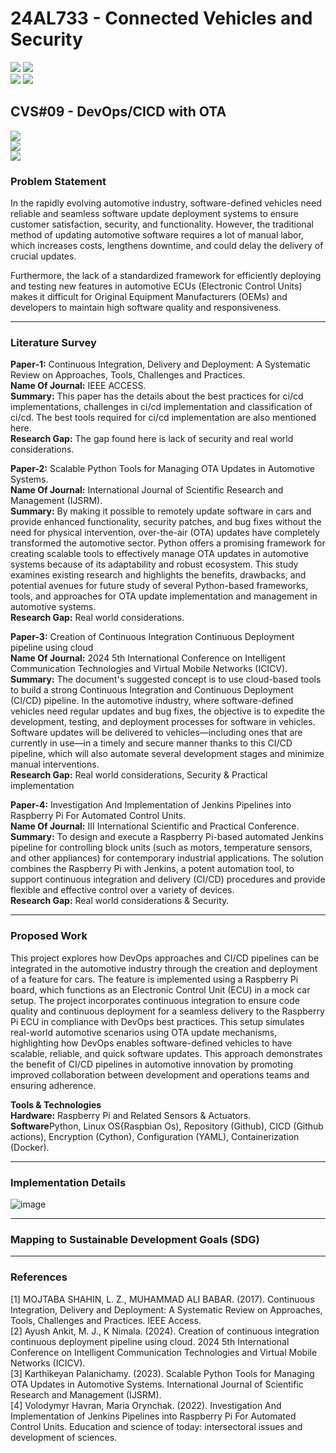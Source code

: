 # 24AL733 - Connected Vehicles and Security 
![](https://img.shields.io/badge/PG-blue) ![](https://img.shields.io/badge/Subject-CVS-blue) <br/>
![](https://img.shields.io/badge/Lecture-3-orange) ![](https://img.shields.io/badge/Credits-3-orange) 

## CVS#09 - DevOps/CICD with OTA
![](https://img.shields.io/badge/Member-Syed_Ameenul-gold) <br/> 
![](https://img.shields.io/badge/SDG-TBD-darkgreen) <br/> 
![](https://img.shields.io/badge/Reviewed-TBD-brown) 

### Problem Statement
  In the rapidly evolving automotive industry, software-defined vehicles need reliable and seamless software update deployment systems to ensure customer satisfaction, security, and functionality. However, the traditional method of updating automotive software requires
a lot of manual labor, which increases costs, lengthens downtime, and could delay the delivery of crucial updates.

  Furthermore, the lack of a standardized framework for efficiently deploying and testing new features in automotive ECUs (Electronic Control Units) makes it difficult for Original Equipment Manufacturers (OEMs) and developers to maintain high software quality and responsiveness.



---

### Literature Survey

**Paper-1:** Continuous Integration, Delivery and Deployment: A Systematic Review on Approaches, Tools, Challenges and Practices.<br/>
**Name Of Journal:** IEEE ACCESS.<br/>
**Summary:** This paper has the details about the best practices for ci/cd implementations, challenges in ci/cd implementation and classification of ci/cd. The best tools required for ci/cd implementation are also mentioned here.<br/>
**Research Gap:** The gap found here is lack of security and real world considerations.<br/>

**Paper-2:** Scalable Python Tools for Managing OTA Updates in Automotive Systems.<br/>
**Name Of Journal:** International Journal of Scientific Research and Management (IJSRM).<br/>
**Summary:** By making it possible to remotely update software in cars and provide enhanced functionality, security patches, and bug fixes without the need for physical intervention, over-the-air (OTA) updates have completely transformed the automotive sector. Python offers a promising framework for creating scalable tools to effectively manage OTA updates in automotive systems because of its adaptability and robust ecosystem. This study examines existing research and highlights the benefits, drawbacks, and potential avenues for future study of several Python-based frameworks, tools, and approaches for OTA update implementation and management in automotive systems.<br/>
**Research Gap:** Real world considerations.<br/>

**Paper-3:** Creation of Continuous Integration Continuous Deployment pipeline using cloud<br/>
**Name Of Journal:** 2024 5th International Conference on Intelligent Communication Technologies and Virtual Mobile Networks (ICICV).<br/>
**Summary:** The document's suggested concept is to use cloud-based tools to build a strong Continuous Integration and Continuous Deployment (CI/CD) pipeline. In the automotive industry, where software-defined vehicles need regular updates and bug fixes, the objective is to expedite the development, testing, and deployment processes for software in vehicles. Software updates will be delivered to vehicles—including ones that are currently in use—in a timely and secure manner thanks to this CI/CD pipeline, which will also automate several development stages and minimize manual interventions.<br/>
**Research Gap:** Real world considerations, Security & Practical implementation<br/>

**Paper-4:** Investigation And Implementation of Jenkins Pipelines into Raspberry Pi For Automated Control Units.<br/>
**Name Of Journal:** III International Scientific and Practical Conference.<br/>
**Summary:** To design and execute a Raspberry Pi-based automated Jenkins pipeline for controlling block units (such as motors, temperature sensors, and other appliances) for contemporary industrial applications. The solution combines the Raspberry Pi with Jenkins, a potent automation tool, to support continuous integration and delivery (CI/CD) procedures and provide flexible and effective control over a variety of devices.<br/>
**Research Gap:** Real world considerations & Security.<br/>


---

### Proposed Work
  This project explores how DevOps approaches and CI/CD pipelines can be integrated in the automotive industry through the creation and deployment of a feature for cars. The feature is implemented using a Raspberry Pi board, which functions as an Electronic Control Unit (ECU) in a mock car setup. The project incorporates continuous integration to ensure code quality and continuous deployment for a seamless delivery to the Raspberry Pi ECU in compliance with DevOps best practices. This setup simulates real-world automotive scenarios using OTA update mechanisms, highlighting how DevOps enables software-defined vehicles to have scalable, reliable, and quick software updates. This approach demonstrates the benefit of CI/CD pipelines in automotive innovation by promoting improved collaboration between development and operations teams and ensuring adherence.<br/>

**Tools & Technologies**<br/>
**Hardware:** Raspberry Pi and Related Sensors & Actuators.<br/>
**Software**Python, Linux OS{Raspbian Os), Repository (Github), CICD (Github actions), Encryption (Cython), Configuration (YAML), Containerization (Docker).<br/>

---

### Implementation Details
![image](https://github.com/user-attachments/assets/aa01f82b-fcdc-4d07-b803-2442f4df1562)



---


### Mapping to Sustainable Development Goals (SDG)


---

### References
[1] MOJTABA SHAHIN, L. Z., MUHAMMAD ALI BABAR. (2017). Continuous Integration, Delivery and Deployment: A Systematic Review on Approaches, Tools, Challenges and Practices. IEEE Access.<br/>
[2] Ayush Ankit, M. J., K Nimala. (2024). Creation of continuous integration continuous deployment pipeline using cloud. 2024 5th International Conference on Intelligent Communication Technologies and Virtual Mobile Networks (ICICV).<br/>
[3] Karthikeyan Palanichamy. (2023). Scalable Python Tools for Managing OTA Updates in Automotive Systems. International Journal of Scientific Research and Management (IJSRM).<br/>
[4] Volodymyr Havran, Maria Orynchak. (2022). Investigation And Implementation of Jenkins Pipelines into Raspberry Pi For Automated Control Units. Education and science of today: intersectoral issues and development of sciences.<br/>
